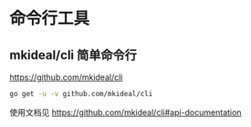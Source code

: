 # 命令行工具

## mkideal/cli 简单命令行

https://github.com/mkideal/cli

```sh
go get -u -v github.com/mkideal/cli
```

使用文档见 https://github.com/mkideal/cli#api-documentation
